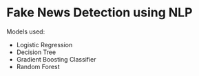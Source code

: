 
<body>
    <div class="container">
        <h1>Fake News Detection using NLP</h1>
        <p>Models used:</p>
        <ul>
            <li>Logistic Regression</li>
            <li>Decision Tree</li>
            <li>Gradient Boosting Classifier</li>
            <li>Random Forest</li>
        </ul>
        </div>
    </div>
</body>
</html>
